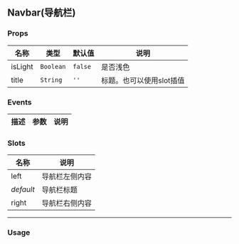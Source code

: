 Navbar(导航栏)
-
### <a name="props">Props</a>
|名称|类型|默认值|说明|
|---|---|---|---|
|isLight|`Boolean`|`false`|是否浅色|
|title|`String`|`''`|标题。也可以使用slot插值|

### <a name="events">Events</a>
|描述|参数|说明|
|---|---|---|


### <a name="slots">Slots</a>
|名称|说明|
|---|---|
|left|导航栏左侧内容|
|*default*|导航栏标题|
|right|导航栏右侧内容|

***
### <a name="usage">Usage</a>

